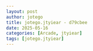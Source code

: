 ```yaml
---
layout: post
author: jotego
title: jotego.jtyiear - d79cbee
date: 2025-05-16
categories: [Arcade, jtyiear]
tags: [jotego.jtyiear]
---
```


